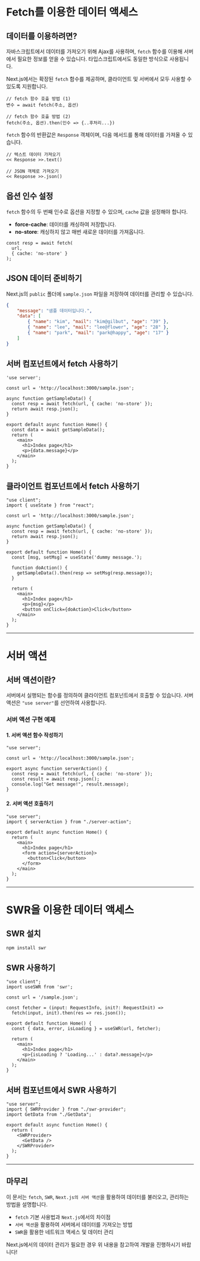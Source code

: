 # Fetch를 이용한 데이터 액세스

## 데이터를 이용하려면?
자바스크립트에서 데이터를 가져오기 위해 Ajax를 사용하며, `fetch` 함수를 이용해 서버에서 필요한 정보를 얻을 수 있습니다. 타입스크립트에서도 동일한 방식으로 사용됩니다.

Next.js에서는 확장된 `fetch` 함수를 제공하며, 클라이언트 및 서버에서 모두 사용할 수 있도록 지원합니다.

```tsx
// fetch 함수 호출 방법 (1)
변수 = await fetch(주소, 옵션)

// fetch 함수 호출 방법 (2)
fetch(주소, 옵션).then(인수 => {..후처리...})
```

`fetch` 함수의 반환값은 `Response` 객체이며, 다음 메서드를 통해 데이터를 가져올 수 있습니다.

```tsx
// 텍스트 데이터 가져오기
<< Response >>.text()
  
// JSON 객체로 가져오기
<< Response >>.json()
```

## 옵션 인수 설정

`fetch` 함수의 두 번째 인수로 옵션을 지정할 수 있으며, `cache` 값을 설정해야 합니다.

- **force-cache**: 데이터를 캐싱하여 저장합니다.
- **no-store**: 캐싱하지 않고 매번 새로운 데이터를 가져옵니다.

```tsx
const resp = await fetch(
  url,
  { cache: 'no-store' }
);
```

## JSON 데이터 준비하기

Next.js의 `public` 폴더에 `sample.json` 파일을 저장하여 데이터를 관리할 수 있습니다.

```json
{
    "message": "샘플 데이터입니다.",
    "data": [
        { "name": "kim", "mail": "kim@gilbut", "age": "39" },
        { "name": "lee", "mail": "lee@flower", "age": "28" },
        { "name": "park", "mail": "park@happy", "age": "17" }
    ]
}
```

## 서버 컴포넌트에서 fetch 사용하기

```tsx
'use server';

const url = 'http://localhost:3000/sample.json';

async function getSampleData() {
  const resp = await fetch(url, { cache: 'no-store' });
  return await resp.json();
}

export default async function Home() {
  const data = await getSampleData();
  return (
    <main>
      <h1>Index page</h1>
      <p>{data.message}</p>
    </main>
  );
}
```

## 클라이언트 컴포넌트에서 fetch 사용하기

```tsx
"use client";
import { useState } from "react";

const url = 'http://localhost:3000/sample.json';

async function getSampleData() {
  const resp = await fetch(url, { cache: 'no-store' });
  return await resp.json();
}

export default function Home() {
  const [msg, setMsg] = useState('dummy message.');

  function doAction() {
    getSampleData().then(resp => setMsg(resp.message));
  }

  return (
    <main>
      <h1>Index page</h1>
      <p>{msg}</p>
      <button onClick={doAction}>Click</button>
    </main>
  );
}
```

---

# 서버 액션

## 서버 액션이란?
서버에서 실행되는 함수를 정의하여 클라이언트 컴포넌트에서 호출할 수 있습니다. 서버 액션은 `"use server"`를 선언하여 사용합니다.

### 서버 액션 구현 예제

#### 1. 서버 액션 함수 작성하기

```tsx
"use server";

const url = 'http://localhost:3000/sample.json';

export async function serverAction() {
  const resp = await fetch(url, { cache: 'no-store' });
  const result = await resp.json();
  console.log("Get message!", result.message);
}
```

#### 2. 서버 액션 호출하기

```tsx
"use server";
import { serverAction } from "./server-action";

export default async function Home() {
  return (
    <main>
      <h1>Index page</h1>
      <form action={serverAction}>
        <button>Click</button>
      </form>
    </main>
  );
}
```

---

# SWR을 이용한 데이터 액세스

## SWR 설치

```bash
npm install swr
```

## SWR 사용하기

```tsx
"use client";
import useSWR from 'swr';

const url = '/sample.json';

const fetcher = (input: RequestInfo, init?: RequestInit) =>
  fetch(input, init).then(res => res.json());

export default function Home() {
  const { data, error, isLoading } = useSWR(url, fetcher);

  return (
    <main>
      <h1>Index page</h1>
      <p>{isLoading ? 'Loading...' : data?.message}</p>
    </main>
  );
}
```

## 서버 컴포넌트에서 SWR 사용하기

```tsx
"use server";
import { SWRProvider } from "./swr-provider";
import GetData from "./GetData";

export default async function Home() {
  return (
    <SWRProvider>
      <GetData />
    </SWRProvider>
  );
}
```

---

## 마무리
이 문서는 `fetch`, `SWR`, `Next.js의 서버 액션`을 활용하여 데이터를 불러오고, 관리하는 방법을 설명합니다.

- `fetch` 기본 사용법과 `Next.js`에서의 차이점
- `서버 액션`을 활용하여 서버에서 데이터를 가져오는 방법
- `SWR`을 활용한 네트워크 액세스 및 데이터 관리

Next.js에서의 데이터 관리가 필요한 경우 위 내용을 참고하여 개발을 진행하시기 바랍니다!
